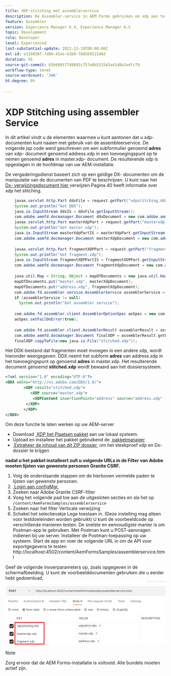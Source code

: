 ```yaml
---
title: XDP-stitching met assemblerservice
description: De Assembler-service in AEM Forms gebruiken om xdp aan te hechten
feature: Assembler
version: Experience Manager 6.4, Experience Manager 6.5
topic: Development
role: Developer
level: Experienced
last-substantial-update: 2022-12-19T00:00:00Z
exl-id: e116038f-7d86-41ee-b1b0-7b8569121d6d
duration: 91
source-git-commit: 03b68057748892c757e0b5315d3a41d0a2e4fc79
workflow-type: tm+mt
source-wordcount: '346'
ht-degree: 0%

---
```


# XDP Stitching using assembler Service

In dit artikel vindt u de elementen waarmee u kunt aantonen dat u xdp-documenten kunt naaien met gebruik van de assembleerservice.
De volgende jsp code werd geschreven om een subformulier genoemd **adres** van xdp- document genoemd address.xdp in een toevoegingspunt op te nemen genoemd **adres** in master.xdp- document. De resulterende xdp is opgeslagen in de hoofdmap van uw AEM-installatie.

De vergaderingsdienst baseert zich op een geldige DX- documenten om de manipulatie van de documenten van PDF te beschrijven. U kunt naar het [&#x200B; Dx- verwijzingsdocument hier &#x200B;](assets/ddxRef.pdf) verwijzen.Pagina 40 heeft informatie over xdp het stitching.

```java
    javax.servlet.http.Part ddxFile = request.getPart("xdpstitching.ddx");
    System.out.println("Got DDX");
    java.io.InputStream ddxIS = ddxFile.getInputStream();
    com.adobe.aemfd.docmanager.Document ddxDocument = new com.adobe.aemfd.docmanager.Document(ddxIS);
    javax.servlet.http.Part masterXdpPart = request.getPart("masterxdp.xdp");
    System.out.println("Got master xdp");
    java.io.InputStream masterXdpPartIS = masterXdpPart.getInputStream();
    com.adobe.aemfd.docmanager.Document masterXdpDocument = new com.adobe.aemfd.docmanager.Document(masterXdpPartIS);

    javax.servlet.http.Part fragmentXDPPart = request.getPart("fragment.xdp");
    System.out.println("Got fragment.xdp");
    java.io.InputStream fragmentXDPPartIS = fragmentXDPPart.getInputStream();
    com.adobe.aemfd.docmanager.Document fragmentXdpDocument = new com.adobe.aemfd.docmanager.Document(fragmentXDPPartIS);

    java.util.Map < String, Object > mapOfDocuments = new java.util.HashMap < String, Object > ();
    mapOfDocuments.put("master.xdp", masterXdpDocument);
    mapOfDocuments.put("address.xdp", fragmentXdpDocument);
    com.adobe.fd.assembler.service.AssemblerService assemblerService = sling.getService(com.adobe.fd.assembler.service.AssemblerService.class);
    if (assemblerService != null)
      System.out.println("Got assembler service");

    com.adobe.fd.assembler.client.AssemblerOptionSpec aoSpec = new com.adobe.fd.assembler.client.AssemblerOptionSpec();
    aoSpec.setFailOnError(true);

    com.adobe.fd.assembler.client.AssemblerResult assemblerResult = assemblerService.invoke(ddxDocument, mapOfDocuments, aoSpec);
    com.adobe.aemfd.docmanager.Document finalXDP = assemblerResult.getDocuments().get("stitched.xdp");
    finalXDP.copyToFile(new java.io.File("stitched.xdp"));
```

Het DDX-bestand dat fragmenten moet invoegen in een andere xdp, wordt hieronder weergegeven. DDX neemt het subform **adres** van address.xdp in het toevoegingspunt op genoemd **adres** in master.xdp. Het resulterende document genoemd **stitched.xdp** wordt bewaard aan het dossiersysteem.

```xml
<?xml version="1.0" encoding="UTF-8"?> 
<DDX xmlns="http://ns.adobe.com/DDX/1.0/"> 
        <XDP result="stitched.xdp"> 
           <XDP source="master.xdp"> 
            <XDPContent insertionPoint="address" source="address.xdp" fragment="address"/> 
         </XDP> 
        </XDP>         
</DDX>
```

Om deze functie te laten werken op uw AEM-server

* Download [&#x200B; XDP het Plaatsen pakket &#x200B;](assets/xdp-stitching.zip) aan uw lokaal systeem.
* Upload en installeer het pakket gebruikend de [&#x200B; pakketmanager &#x200B;](http://localhost:4502/crx/packmgr/index.jsp)
* [&#x200B; Extraheer de inhoud van dit ZIP dossier &#x200B;](assets/xdp-and-ddx.zip) om het steekproef xdp en Dx- dossier te krijgen

**nadat u het pakket installeert zult u volgende URLs in de Filter van Adobe moeten lijsten van gewenste personen Granite CSRF.**

1. Volg de onderstaande stappen om de hierboven vermelde paden te lijsten van gewenste personen.
1. [&#x200B; Login aan configMgr &#x200B;](http://localhost:4502/system/console/configMgr)
1. Zoeken naar Adobe Granite CSRF-filter
1. Voeg het volgende pad toe aan de uitgesloten secties en sla het op `/content/AemFormsSamples/assemblerservice`
1. Zoeken naar het filter Verticale verwijzing
1. Schakel het selectievakje Lege toestaan in. (Deze instelling mag alleen voor testdoeleinden worden gebruikt)
U kunt de voorbeeldcode op verschillende manieren testen. De snelste en eenvoudigste manier is om Postman-app te gebruiken. Met Postman kunt u POST-aanvragen indienen bij uw server. Installeer de Postman-toepassing op uw systeem.
Start de app en voer de volgende URL in om de API voor exportgegevens te testen
http://localhost:4502/content/AemFormsSamples/assemblerservice.html

Geef de volgende invoerparameters op, zoals opgegeven in de schermafbeelding. U kunt de voorbeelddocumenten gebruiken die u eerder hebt gedownload,
![&#x200B; xdp-stitch-postman &#x200B;](assets/xdp-stitching-postman.png)

>[!NOTE]
>
>Zorg ervoor dat de AEM Forms-installatie is voltooid. Alle bundels moeten actief zijn.
>
